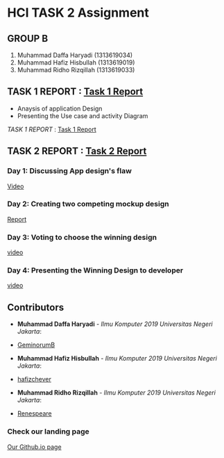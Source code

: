 # HCI TASK 2 Assignment

## GROUP B ##

  1. Muhammad Daffa Haryadi   (1313619034)
  2. Muhammad Hafiz Hisbullah (1313619019)
  3. Muhammad Ridho Rizqillah (1313619033)

## **TASK 1 REPORT** : [Task 1 Report](https://github.com/GeminorumB/HCI-task/tree/hw2/assignment1)
- Anaysis of application Design
- Presenting the Use case and activity Diagram

*TASK 1 REPORT* : [Task 1 Report](https://github.com/GeminorumB/HCI-task/tree/hw2/assignment1)

## **TASK 2 REPORT** : [Task 2 Report](https://github.com/GeminorumB/HCI-task/tree/hw2/assignment2)

### Day 1: Discussing App design's flaw
[Video](https://youtu.be/p8_5MEAKcIo)

### Day 2: Creating two competing mockup design
[Report](https://github.com/GeminorumB/HCI-task/tree/hw2/assignment2)

### Day 3: Voting to choose the winning design
[video](https://www.youtube.com/watch?v=wBA7AyuvgWM)

### Day 4: Presenting the Winning Design to developer
[video](https://www.youtube.com/watch?v=PtfIsxAiJkc)


## Contributors ###

* **Muhammad Daffa Haryadi** - *Ilmu Komputer 2019 Universitas Negeri Jakarta*: 
- [GeminorumB](https://github.com/GeminorumB)
* **Muhammad Hafiz Hisbullah** - *Ilmu Komputer 2019 Universitas Negeri Jakarta*: 
- [hafizchever](https://github.com/DragonFly378)
* **Muhammad Ridho Rizqillah** - *Ilmu Komputer 2019 Universitas Negeri Jakarta*: 
- [Renespeare](https://github.com/Renespeare)

### Check our landing page ##
[Our Github.io page](https://hafizchever.github.io/HCI_caseUI/laporan/case.html)

